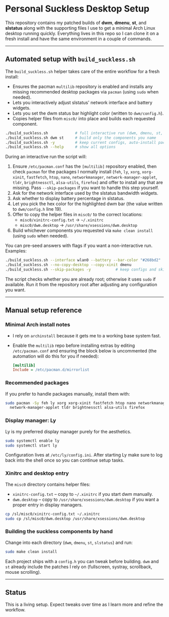 # Personal Suckless Desktop Setup

This repository contains my patched builds of **dwm**, **dmenu**, **st**, and **slstatus** along with the supporting files I use to get a minimal Arch Linux desktop running quickly. Everything lives in this repo so I can clone it on a fresh install and have the same environment in a couple of commands.

---

## Automated setup with `build_suckless.sh`
The `build_suckless.sh` helper takes care of the entire workflow for a fresh install:

- Ensures the pacman `multilib` repository is enabled and installs any missing recommended desktop packages via `pacman` (using `sudo` when needed).
- Lets you interactively adjust slstatus' network interface and battery widgets.
- Lets you set the dwm status bar highlight color (written to `dwm/config.h`).
- Copies helper files from `misc0/` into place and builds each requested component.

```bash
./build_suckless.sh            # full interactive run (dwm, dmenu, st, slstatus)
./build_suckless.sh dwm st     # build only the components you name
./build_suckless.sh -y         # keep current configs, auto-install packages, skip prompts
./build_suckless.sh --help     # show all options
```

During an interactive run the script will:

1. Ensure `/etc/pacman.conf` has the `[multilib]` repository enabled, then check `pacman` for the packages I normally install (`feh`, `ly`, `xorg`, `xorg-xinit`, `fastfetch`, `htop`, `nano`, `networkmanager`, `network-manager-applet`, `tldr`, `brightnessctl`, `alsa-utils`, `firefox`) and offer to install any that are missing. Pass `--skip-packages` if you want to handle this step yourself.
2. Ask for the network interface used by the slstatus bandwidth widgets.
3. Ask whether to display battery percentage in slstatus.
4. Let you pick the hex color for the highlighted dwm bar (the value written to `dwm/config.h` line 19).
5. Offer to copy the helper files in `misc0/` to the correct locations:
   - `misc0/xinitrc-config.txt` → `~/.xinitrc`
   - `misc0/dwm.desktop` → `/usr/share/xsessions/dwm.desktop`
6. Build whichever components you requested via `make clean install` (using `sudo` when needed).

You can pre-seed answers with flags if you want a non-interactive run. Examples:

```bash
./build_suckless.sh --interface wlan0 --battery --bar-color "#268bd2"
./build_suckless.sh --no-copy-desktop --copy-xinit dmenu
./build_suckless.sh --skip-packages -y           # keep configs and skip the package check entirely
```

The script checks whether you are already root; otherwise it uses `sudo` if available. Run it from the repository root after adjusting any configuration you want.

---

## Manual setup reference

### Minimal Arch install notes
- I rely on `archinstall` because it gets me to a working base system fast.
- Enable the `multilib` repo before installing extras by editing `/etc/pacman.conf` and ensuring the block below is uncommented (the automation will do this for you if needed):

  ```ini
  [multilib]
  Include = /etc/pacman.d/mirrorlist
  ```

### Recommended packages
If you prefer to handle packages manually, install them with:

```bash
sudo pacman -Sy feh ly xorg xorg-xinit fastfetch htop nano networkmanager \
  network-manager-applet tldr brightnessctl alsa-utils firefox
```

### Display manager: Ly
Ly is my preferred display manager purely for the aesthetics.

```bash
sudo systemctl enable ly
sudo systemctl start ly
```

Configuration lives at `/etc/ly/config.ini`. After starting Ly make sure to log back into the shell once so you can continue setup tasks.

### Xinitrc and desktop entry
The `misc0` directory contains helper files:

- `xinitrc-config.txt` – copy to `~/.xinitrc` if you start dwm manually.
- `dwm.desktop` – copy to `/usr/share/xsessions/dwm.desktop` if you want a proper entry in display managers.

```bash
cp /sl/misc0/xinitrc-config.txt ~/.xinitrc
sudo cp /sl/misc0/dwm.desktop /usr/share/xsessions/dwm.desktop
```

### Building the suckless components by hand
Change into each directory (`dwm`, `dmenu`, `st`, `slstatus`) and run:

```bash
sudo make clean install
```

Each project ships with a `config.h` you can tweak before building. `dwm` and `st` already include the patches I rely on (fullscreen, systray, scrollback, mouse scrolling).

---

## Status
This is a living setup. Expect tweaks over time as I learn more and refine the workflow.
